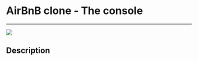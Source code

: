 <h1>  AirBnB clone - The console </h1>

<hr />
<img src="/images/console.png" border="0">

<h2> Description </h2>

